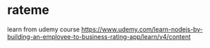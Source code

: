 # rateme 


learn from udemy course
https://www.udemy.com/learn-nodejs-by-building-an-employee-to-business-rating-app/learn/v4/content
